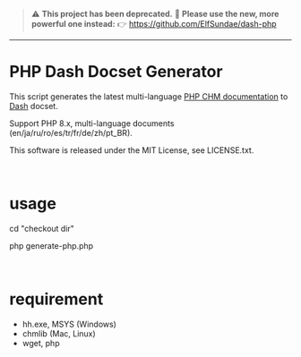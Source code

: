 > ⚠️ **This project has been deprecated.**
> 🚀 **Please use the new, more powerful one instead:**
> 👉 <https://github.com/ElfSundae/dash-php>
---
PHP Dash Docset Generator
============

This script generates the latest multi-language [PHP CHM documentation](https://www.php.net/download-docs.php) to [Dash](https://kapeli.com/dash) docset.

Support PHP 8.x, multi-language documents (en/ja/ru/ro/es/tr/fr/de/zh/pt_BR).

This software is released under the MIT License, see LICENSE.txt.

&nbsp;

usage
============

cd "checkout dir"

php generate-php.php

&nbsp;

requirement
============

- hh.exe, MSYS (Windows)
- chmlib (Mac, Linux)
- wget, php
